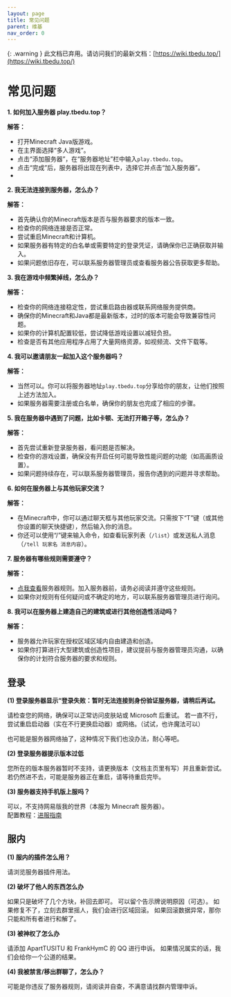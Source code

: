 ```yaml
---
layout: page
title: 常见问题
parent: 维基
nav_order: 0
---
```


{: .warning }
此文档已弃用。请访问我们的最新文档：[https://wiki.tbedu.top/](https://wiki.tbedu.top/)

# 常见问题


**1. 如何加入服务器 play.tbedu.top？**

**解答：**

- 打开Minecraft Java版游戏。
- 在主界面选择“多人游戏”。
- 点击“添加服务器”，在“服务器地址”栏中输入`play.tbedu.top`。
- 点击“完成”后，服务器将出现在列表中，选择它并点击“加入服务器”。
- 
**2. 我无法连接到服务器，怎么办？**

**解答：**

- 首先确认你的Minecraft版本是否与服务器要求的版本一致。
- 检查你的网络连接是否正常。
- 尝试重启Minecraft和计算机。
- 如果服务器有特定的白名单或需要特定的登录凭证，请确保你已正确获取并输入。
- 如果问题依旧存在，可以联系服务器管理员或查看服务器公告获取更多帮助。

**3. 我在游戏中频繁掉线，怎么办？**

**解答：**

- 检查你的网络连接稳定性，尝试重启路由器或联系网络服务提供商。
- 确保你的Minecraft和Java都是最新版本，过时的版本可能会导致兼容性问题。
- 如果你的计算机配置较低，尝试降低游戏设置以减轻负担。
- 检查是否有其他应用程序占用了大量网络资源，如视频流、文件下载等。

**4. 我可以邀请朋友一起加入这个服务器吗？**

**解答：**

- 当然可以。你可以将服务器地址`play.tbedu.top`分享给你的朋友，让他们按照上述方法加入。
- 如果服务器需要注册或白名单，确保你的朋友也完成了相应的步骤。

**5. 我在服务器中遇到了问题，比如卡顿、无法打开箱子等，怎么办？**

**解答：**

- 首先尝试重新登录服务器，看问题是否解决。
- 检查你的游戏设置，确保没有开启任何可能导致性能问题的功能（如高画质设置）。
- 如果问题持续存在，可以联系服务器管理员，报告你遇到的问题并寻求帮助。

**6. 如何在服务器上与其他玩家交流？**

**解答：**

- 在Minecraft中，你可以通过聊天框与其他玩家交流。只需按下“T”键（或其他你设置的聊天快捷键），然后输入你的消息。
- 你还可以使用“/”键来输入命令，如查看玩家列表（`/list`）或发送私人消息（`/tell 玩家名 消息内容`）。

**7. 服务器有哪些规则需要遵守？**

**解答：**

- [点我查看]({{site.baseurl}}/wiki/EULA/rules.html)服务器规则。加入服务器前，请务必阅读并遵守这些规则。
- 如果你对规则有任何疑问或不确定的地方，可以联系服务器管理员进行询问。

**8. 我可以在服务器上建造自己的建筑或进行其他创造性活动吗？**

**解答：**

- 服务器允许玩家在授权区域区域内自由建造和创造。
- 如果你打算进行大型建筑或创造性项目，建议提前与服务器管理员沟通，以确保你的计划符合服务器的要求和规则。

## 登录  

**(1) 登录服务器显示“登录失败：暂时无法连接到身份验证服务器，请稍后再试。**

请检查您的网络，确保可以正常访问皮肤站或 Microsoft 后重试。
若一直不行，尝试重启启动器（实在不行更换启动器）或网络。（试试，也许魔法可以）

也可能是服务器网络抽了，这种情况下我们也没办法，耐心等吧。

**(2) 登录服务器提示版本过低**

您所在的版本服务器暂时不支持，请更换版本（文档主页里有写）并且重新尝试。
若仍然进不去，可能是服务器正在重启，请等待重启完毕。

**(3) 服务器支持手机版上服吗？**

可以，不支持网易版我的世界（本服为 Minecraft 服务器）。  
配置教程：[进服指南]({{site.baseurl}}/wiki/getting-started/QuickPlay.html#%E5%9C%A8%E5%AE%89%E5%8D%93%E8%AE%BE%E5%A4%87%E4%B8%8A%E6%B8%B8%E7%8E%A9)

## 服内 
**(1) 服内的插件怎么用？**

请浏览服务器插件用法。

**(2) 破坏了他人的东西怎么办**

如果只是破坏了几个方块，补回去即可。
可以留个告示牌说明原因（可选）。
如果修复不了，立刻去群里摇人，我们会进行区域回滚。
如果回滚数据异常，那你只能和所有者进行和解了。

**(3) 被神权了怎么办**

请添加 ApartTUSITU 和 FrankHymC 的 QQ 进行申诉。
如果情况属实的话，我们会给你一个公道的结果。

**(4) 我被禁言/移出群聊了，怎么办？**

可能是你违反了服务器规则，请阅读并自查，不满意请找群内管理申诉。